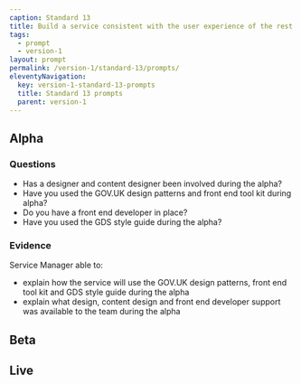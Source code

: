 ```yaml
---
caption: Standard 13
title: Build a service consistent with the user experience of the rest of GOV.UK by using the design patterns and style guide.
tags:
  - prompt
  - version-1
layout: prompt
permalink: /version-1/standard-13/prompts/
eleventyNavigation:
  key: version-1-standard-13-prompts
  title: Standard 13 prompts
  parent: version-1
---
```


## Alpha

### Questions

- Has a designer and content designer been involved during the alpha?
- Have you used the GOV.UK design patterns and front end tool kit during alpha?
- Do you have a front end developer in place?
- Have you used the GDS style guide during the alpha?

### Evidence

Service Manager able to:

- explain how the service will use the GOV.UK design patterns, front end tool kit and GDS style guide during the alpha
- explain what design, content design and front end developer support was available to the team during the alpha

## Beta

## Live
